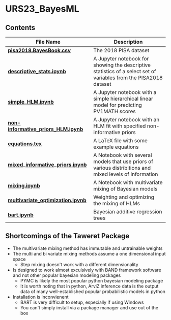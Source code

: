 # URS23_BayesML

## Contents
| File Name                                  | Description                  |
| ------------------------------------------ | ---------------------------- |
| **[pisa2018.BayesBook.csv]**               | The 2018 PISA dataset        |
| **[descriptive_stats.ipynb]**              | A Jupyter notebook for showing the descriptive statistics of a select set of variables from the PISA2018 dataset|
| **[simple_HLM.ipynb]**              | A Jupyter notebook with a simple hierarchical linear model for predicting PV1MATH scores|
| **[non-informative_priors_HLM.ipynb]**              | A Jupyter notebook with an HLM fit with specified non-informative priors|
| **[equations.tex]**              | A LaTeX file with some example equations|
| **[mixed_informative_priors.ipynb]**              | A Notebook with several models that use priors of various distribitions and mixed levels of information|
| **[mixing.ipynb]**              | A Notebook with multivariate mixing of Bayesian models|
| **[multivariate_optimization.ipynb]**              | Weighting and optimizing the mixing of HLMs|
| **[bart.ipynb]**              | Bayesian additive regression trees|



## Shortcomings of the Taweret Package
 - The multivariate mixing method has immutable and untrainable weights
 - The multi and bi variate mixing methods assume a one dimensional input space
    - Step mixing doesn't work with a different dimensionality
 - Is designed to work almost exculsively with BAND framework software and not other popular bayesian modeling packages
    - PYMC is likely the most popular python bayesian modeling package
    - It is worth noting that in python, ArviZ inference data is the output data of many well-established popular probabilistic models in python
 - Installation is inconvienent
    - BART is very difficult to setup, especially if using Windows
    - You can't simply install via a package manager and use out of the box

  



[pisa2018.BayesBook.csv]: https://github.com/mhuang233/URS23_BayesML/blob/main/pisa2018.BayesBook.csv
[descriptive_stats.ipynb]: https://github.com/mhuang233/URS23_BayesML/blob/main/descriptive_stats.ipynb
[simple_HLM.ipynb]: https://github.com/mhuang233/URS23_BayesML/blob/main/simple_HLM.ipynb
[non-informative_priors_HLM.ipynb]: https://github.com/mhuang233/URS23_BayesML/blob/main/non-informative_priors_HLM.ipynb
[equations.tex]: https://github.com/mhuang233/URS23_BayesML/blob/main/equations.tex
[mixed_informative_priors.ipynb]: https://github.com/mhuang233/URS23_BayesML/blob/main/mixed_informative_priors.ipynb
[mixing.ipynb]: https://github.com/mhuang233/URS23_BayesML/blob/main/mixing.ipynb
[multivariate_optimization.ipynb]: https://github.com/mhuang233/URS23_BayesML/blob/main/multivariate_optimization.ipynb
[bart.ipynb]: https://github.com/mhuang233/URS23_BayesML/blob/main/bart.ipynb

